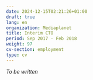 ```yaml
---
date: 2024-12-15T02:21:26+01:00
draft: true
lang: en
organization: Mediaplanet
title: Interim CTO
period: Sep 2017 - Feb 2018
weight: 97
cv-section: employment
type: cv
---
```


_To be written_
